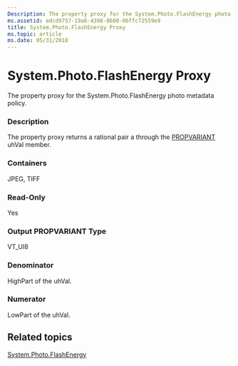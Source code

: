 ```yaml
---
Description: The property proxy for the System.Photo.FlashEnergy photo metadata policy.
ms.assetid: edcd9757-19a6-4398-8600-06ffc72559e9
title: System.Photo.FlashEnergy Proxy
ms.topic: article
ms.date: 05/31/2018
---
```


# System.Photo.FlashEnergy Proxy

The property proxy for the System.Photo.FlashEnergy photo metadata policy.

### Description

The property proxy returns a rational pair a through the [PROPVARIANT](https://msdn.microsoft.com/library/Aa380072(VS.85).aspx) uhVal member.

### Containers

JPEG, TIFF

### Read-Only

Yes

### Output PROPVARIANT Type

VT\_UI8

### Denominator

HighPart of the uhVal.

### Numerator

LowPart of the uhVal.

## Related topics

<dl> <dt>

[System.Photo.FlashEnergy](https://msdn.microsoft.com/library/bb760447(VS.85).aspx)
</dt> </dl>

 

 



